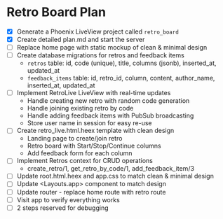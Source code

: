 # Retro Board Plan

- [x] Generate a Phoenix LiveView project called `retro_board`
- [x] Create detailed plan.md and start the server
- [ ] Replace home page with static mockup of clean & minimal design
- [ ] Create database migrations for retros and feedback items
  - `retros` table: id, code (unique), title, columns (jsonb), inserted_at, updated_at
  - `feedback_items` table: id, retro_id, column, content, author_name, inserted_at, updated_at
- [ ] Implement RetroLive LiveView with real-time updates
  - Handle creating new retro with random code generation
  - Handle joining existing retro by code
  - Handle adding feedback items with PubSub broadcasting
  - Store user name in session for easy re-use
- [ ] Create retro_live.html.heex template with clean design
  - Landing page to create/join retro
  - Retro board with Start/Stop/Continue columns
  - Add feedback form for each column
- [ ] Implement Retros context for CRUD operations
  - create_retro/1, get_retro_by_code/1, add_feedback_item/3
- [ ] Update root.html.heex and app.css to match clean & minimal design
- [ ] Update <Layouts.app> component to match design
- [ ] Update router - replace home route with retro route
- [ ] Visit app to verify everything works
- [ ] 2 steps reserved for debugging

